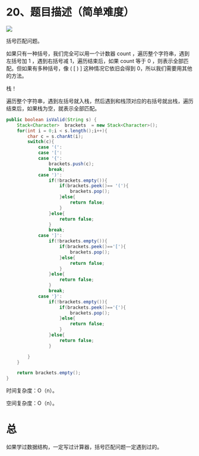 # 20、题目描述（简单难度）

![](https://windliang.oss-cn-beijing.aliyuncs.com/20.png)

括号匹配问题。

如果只有一种括号，我们完全可以用一个计数器 count ，遍历整个字符串，遇到左括号加 1 ，遇到右括号减 1，遍历结束后，如果 count 等于 0 ，则表示全部匹配。但如果有多种括号，像  ( [ ) ] 这种情况它依旧会得到 0，所以我们需要用其他的方法。

栈！

遍历整个字符串，遇到左括号就入栈，然后遇到和栈顶对应的右括号就出栈，遍历结束后，如果栈为空，就表示全部匹配。

```java
public boolean isValid(String s) {
    Stack<Character>  brackets  = new Stack<Character>(); 
    for(int i = 0;i < s.length();i++){
        char c = s.charAt(i);
        switch(c){
            case '(':
            case '[':
            case '{':
                brackets.push(c); 
                break;
            case ')':
                if(!brackets.empty()){
                    if(brackets.peek()== '('){
                        brackets.pop();
                    }else{
                        return false;
                    }
                }else{
                    return false;
                }
                break;
            case ']':
                if(!brackets.empty()){
                    if(brackets.peek()=='['){
                        brackets.pop();
                    }else{
                        return false;
                    }
                }else{
                    return false;
                }
                break;
            case '}':
                if(!brackets.empty()){
                    if(brackets.peek()=='{'){
                        brackets.pop();
                    }else{
                        return false;
                    }
                }else{
                    return false;
                }

        }
    }

    return brackets.empty();
}
```

时间复杂度：O（n）。

空间复杂度：O（n）。

# 总

如果学过数据结构，一定写过计算器，括号匹配问题一定遇到过的。